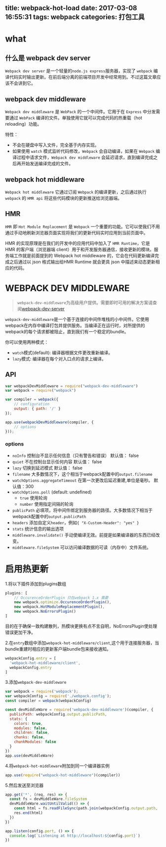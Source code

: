 title: webpack-hot-load
date: 2017-03-08 16:55:31
tags: webpack
categories: 打包工具
---

# what

## 什么是 webpack dev server

`Webpack dev server` 是一个轻量的`node.js express`服务器，实现了 `webpack` 编译代码实时输出更新。在前后端分离的前端项目开发中经常用到。不过这篇文章应该不会讲到它。

## webpack dev middleware

`Webpack dev middleware` 是 `WebPack` 的一个中间件。它用于在 `Express` 中分发需要通过 `WebPack` 编译的文件。单独使用它就可以完成代码的热重载（hot reloading）功能。
<!--more-->

特性：

- 不会在硬盘中写入文件，完全基于内存实现。
- 如果使用 `watch` 模式监听代码修改，`Webpack` 会自动编译，如果在 `Webpack` 编译过程中请求文件，`Webpack dev middleware` 会延迟请求，直到编译完成之后再开始发送编译完成的文件。

## webpack hot middleware

`Webpack hot middleware` 它通过订阅 `Webpack` 的编译更新，之后通过执行 `webpack` 的 `HMR api` 将这些代码模块的更新推送给浏览器端。

## HMR

`HMR` 即 `Hot Module Replacement` 是 `Webpack` 一个重要的功能。它可以使我们不用通过手动地刷新浏览器页面实现将我们的更新代码实时应用到当前页面中。

HMR 的实现原理是在我们的开发中的应用代码中加入了 `HMR Runtime`，它是 HMR 的客户端（浏览器端 client）用于和开发服务器通信，接收更新的模块。服务端工作就是前面提到的 Webpack hot middleware 的，它会在代码更新编译完成之后通过以 json 格式输出给HMR Runtime 就会更具 json 中描述来动态更新相应的代码。

# WEBPACK DEV MIDDLEWARE

> `webpack-dev-middleware`为高级用户提供。需要即时可用的解决方案请查阅[webpack-dev-server](http://webpack.github.io/docs/webpack-dev-server.html)


` webpack-dev-middleware `是一个基于连接的中间件堆栈的小中间件。它使用webpack在内存中编译打包并提供服务。当编译正在运行时，对所提供的webpack的每个请求都被阻止，直到我们有一个稳定的bundle。

你可以使用两种模式：

- `watch`模式(default):  编译器根据文件更改重新编译。
- `lazy`模式: 编译器在每个对入口点的请求上编译。

## API

```javascript
var webpackDevMiddleware = require("webpack-dev-middleware")
var webpack = require("webpack")

var compiler = webpack({
    // configuration
    output: { path: '/' }
});

app.use(webpackDevMiddleware(compiler, {
    // options
}));
```

### options

- `noInfo` 控制台不显示任何信息（只有警告和错误）
  默认值： false
- `quiet` 不在控制台显示任何内容
  默认值： false
- `lazy` 切换到延迟模式
  默认值： false
- `filename` 大多数情况下，这个相当于webpack配置中的`output.filename`
- `watchOptions.aggregateTimeout` 在第一次更改后延迟重建,单位是毫秒。
  默认值：300
- `watchOptions.poll` (default: undefined)
  - `true` 使用轮询
  - `number` 使用指定间隔的轮询
- `publicPath` 必填项，将中间件绑定到服务器的路径。大多数情况下相当于webpack配置中的`output.publicPath`
- `headers` 添加自定义`header`，例如`{ "X-Custom-Header": "yes" }`
- `stats` 统计信息的输出选项
- `middleware.invalidate()` 手动使编译无效。前提是如果编译器的东西已经改变。
- `middleware.fileSystem` 可以访问编译数据的可读（内存中）文件系统。

# 启用热更新

1.将以下插件添加到plugins数组

```javascript
plugins: [
    // OccurenceOrderPlugin 只在webpack 1.x 需要
    new webpack.optimize.OccurenceOrderPlugin(),
    new webpack.HotModuleReplacementPlugin(),
    new webpack.NoErrorsPlugin()
]
```
目的在于确保一致构建散列，热模块更换有点不言自明，NoErrorsPlugin使处理错误更加干净。

2.在`entry`数组中添加`webpack-hot-middleware/client`,这个用于连接服务器，当bundle重建时相应的更新客户端bundle包来接收通知。

```javascript
webpackConfig.entry = [
  'webpack-hot-middleware/client',
  webpackConfig.entry
]
```

3.添加`webpack-dev-middleware`

```javascript
var webpack = require('webpack');
var webpackConfig = require('./webpack.config');
const compiler = webpack(webpackConfig)

const devMiddleWare = require('webpack-dev-middleware')(compiler, {
  publicPath: webpackConfig.output.publicPath,
  stats: {
    colors: true,
    modules: false,
    children: false,
    chunks: false,
    chunkModules: false
  }
})
app.use(devMiddleWare)
```
4.将`webpack-hot-middleware`附加到同一个编译器实例

```javascript
app.use(require("webpack-hot-middleware")(compiler))
```

5.然后发送至浏览器

```javascript
app.get('*', (req, res) => {
  const fs = devMiddleWare.fileSystem
  devMiddleWare.waitUntilValid(() => {
    const html = fs.readFileSync(path.join(webpackConfig.output.path, './index.html'))
    res.end(html)
  })
})

app.listen(config.port, () => {
  console.log(`Listening at http://localhost:${config.port}`)
})
```